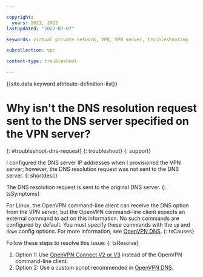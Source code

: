 ```yaml
---

copyright:
  years: 2021, 2022
lastupdated: "2022-07-07"

keywords: virtual private network, VPN, VPN server, troubleshooting

subcollection: vpc

content-type: troubleshoot

---
```


{{site.data.keyword.attribute-definition-list}}

# Why isn't the DNS resolution request sent to the DNS server specified on the VPN server?
{: #troubleshoot-dns-request}
{: troubleshoot}
{: support}

I configured the DNS server IP addresses when I provisioned the VPN server; however, the DNS resolution request was not sent to the DNS server.
{: shortdesc}

The DNS resolution request is sent to the original DNS server.
{: tsSymptoms}

For Linux, the OpenVPN command-line client can receive the DNS option from the VPN server, but the OpenVPN command-line client expects an external command to act on this information. No such commands are configured by default. You must specify these commands with the `up` and `down` config options. For more information, see [OpenVPN DNS](https://wiki.archlinux.org/title/OpenVPN#DNS).
{: tsCauses}

Follow these steps to resolve this issue:
{: tsResolve}

1. Option 1: Use [OpenVPN Connect V2 or V3](https://openvpn.net/client/) instead of the OpenVPN command-line client.
1. Option 2: Use a custom script recommended in [OpenVPN DNS](https://wiki.archlinux.org/title/OpenVPN#DNS).
